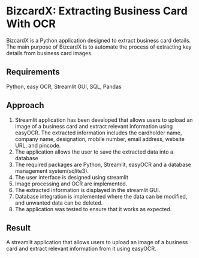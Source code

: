# BizcardX: Extracting Business Card With OCR

BizcardX is a Python application designed to extract business card details. The main purpose of BizcardX is to automate the process of extracting key details from business card images. 

## Requirements ##
Python, easy OCR, Streamlit GUI, SQL, Pandas

## Approach ##
1. Streamlit application has been developed that allows users to upload an image of a business card and extract relevant information using easyOCR. The extracted information includes the cardholder name, company name, designation, mobile number, email address, website URL, and pincode.
2. The application allows the user to save the extracted data into a database
3. The required packages are Python, Streamlit, easyOCR and a database management system(sqlite3).
4. The user interface is designed using streamlit
5. Image processing and OCR are implemented.
6. The extracted information is displayed in the streamlit GUI.
7. Database integration is implemented where the data can be modified, and unwanted data can be deleted.
8. The application was tested to ensure that it works as expected.

## Result ##
A streamlit application that allows users to upload an image of a business card and extract relevant information from it using easyOCR.


